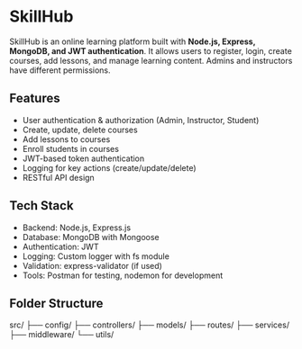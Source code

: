 # SkillHub

SkillHub is an online learning platform built with **Node.js, Express, MongoDB, and JWT authentication**. It allows users to register, login, create courses, add lessons, and manage learning content. Admins and instructors have different permissions.

## Features

- User authentication & authorization (Admin, Instructor, Student)
- Create, update, delete courses
- Add lessons to courses
- Enroll students in courses
- JWT-based token authentication
- Logging for key actions (create/update/delete)
- RESTful API design

## Tech Stack

- Backend: Node.js, Express.js
- Database: MongoDB with Mongoose
- Authentication: JWT
- Logging: Custom logger with fs module
- Validation: express-validator (if used)
- Tools: Postman for testing, nodemon for development

## Folder Structure

src/
├── config/
├── controllers/
├── models/
├── routes/
├── services/
├── middleware/
└── utils/
